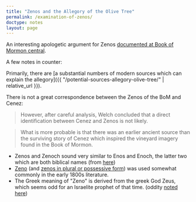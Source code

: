 ```yaml
---
title: "Zenos and the Allegory of the Olive Tree"
permalink: /examination-of-zenos/
doctype: notes
layout: page
---
```


An interesting apologetic argument for Zenos [documented at Book of Mormon central](https://knowhy.bookofmormoncentral.org/content/is-anything-known-of-the-prophet-zenos-outside-of-the-book-of-mormon).

A few notes in counter:

Primarily, there are [a substantial numbers of modern sources which can explain the allegory]({{ "/potential-sources-allegory-olive-tree/" | relative_url }}).

There is not a great correspondence between the Zenos of the BoM and Cenez:
> However, after careful analysis, Welch concluded that a direct identification between Cenez and Zenos is not likely.

> What is more probable is that there was an earlier ancient source than the surviving story of Cenez which inspired the vineyard imagery found in the Book of Mormon.

* Zenos and Zenoch sound very similar to Enos and Enoch, the latter two which are both biblical names (from [here](https://www.reddit.com/r/exmormon/comments/25ekuo/zenos_zenoch_and_neum/))
* [Zeno](https://www.google.com/search?q=zeno&lr=lang_en&biw=1073&bih=921&source=lnt&tbs=lr%3Alang_1en%2Ccdr%3A1%2Ccd_min%3A1%2F1%2F1750%2Ccd_max%3A12%2F31%2F1829&tbm=bks) (and [zenos in plural or possessive form](https://www.google.com/search?lr=lang_en&biw=839&bih=777&tbs=lr%3Alang_1en%2Ccdr%3A1%2Ccd_min%3A1%2F1%2F1750%2Ccd_max%3A12%2F31%2F1829&tbm=bks&ei=nIaVW-rML4aTzwLjprOgAw&q=zenos&oq=zenos&gs_l=psy-ab.3...67221.67221.0.67332.1.1.0.0.0.0.110.110.0j1.1.0....0...1c.1.64.psy-ab..0.0.0....0.sQjhChWe_P0)) was used somewhat commonly in the early 1800s literature.
* The Greek meaning of "Zeno" is derived from the greek God Zeus, which seems odd for an Israelite prophet of that time. (oddity [noted here](https://www.reddit.com/r/exmormon/comments/25ekuo/zenos_zenoch_and_neum/))
